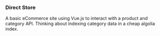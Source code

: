 ### Direct Store

A basic eCommerce site using Vue.js to interact with a product and category API. Thinking about indexing category data in a cheap algolia index.


